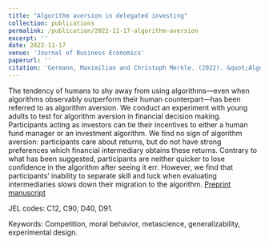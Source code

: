 ```yaml
---
title: "Algorithm aversion in delegated investing"
collection: publications
permalink: /publication/2022-11-17-algorithm-aversion
excerpt: ''
date: 2022-11-17
venue: 'Journal of Business Economics'
paperurl: ''
citation: 'Germann, Maximilian and Christoph Merkle. (2022). &quot;Algorithm aversion in delegated investing.&quot; <i>Journal of Business Economics</i>, forthcoming.'
---
```

The tendency of humans to shy away from using algorithms—even when algorithms observably outperform their human counterpart—has been referred to as algorithm aversion. We conduct an experiment with young adults to test for algorithm aversion in financial decision making. Participants acting as investors can tie their incentives to either a human fund manager or an investment algorithm. We find no sign of algorithm aversion: participants care about returns, but do not have strong preferences which financial intermediary obtains these returns. Contrary to what has been suggested, participants are neither quicker to lose confidence in the algorithm after seeing it err. However, we find that participants’ inability to separate skill and luck when evaluating intermediaries slows down their migration to the algorithm.
[Preprint manuscript](https://link.springer.com/article/10.1007/s11573-022-01121-9)

JEL codes: C12, C90, D40, D91.

Keywords: Competition, moral behavior, metascience, generalizability, experimental design.
